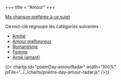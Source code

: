+++
title = "Amour"
+++

[Ma chanson préférée à ce sujet](https://www.paroles.net/jacques-brel/paroles-quand-on-n-a-que-l-amour)

Ce mot-clé regroupe les catégories suivantes :

- [Amitié](/categories/amitie)
- [Amour malheureux](/categories/amour-malheureux)
- [Romantisme](/categories/romantisme)
- [Femme](/categories/femme)
- [Aimé (amant)](/categories/aime-amant)

{{< chartjs id="poemDay-amourRadar" width="100%" jsFile="../../charts/poems-day-amour-radar.js" />}}
